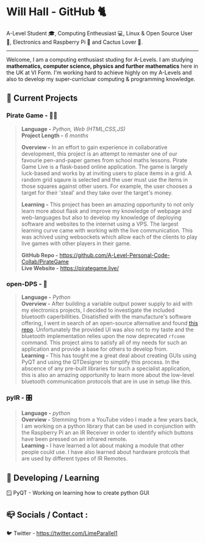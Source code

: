 # Will Hall - GitHub 🐈
A-Level Student 🎓, Computing Entheusiast 💻, Linux & Open Source User 🐧, Electronics and Raspberry Pi 🥧 and Cactus Lover 🌵.
***

Welcome, I am a computing enthusiast studing for A-Levels. I am studying **mathematics, computer science, physics and further mathematics** here in the UK at VI Form. I'm working hard to achieve highly on my A-Levels and also to develop my super-curricluar computing & programming knowledge.

## 🔭 Current Projects
### Pirate Game - 🏴‍☠️
> **Language -** _Python, Web (HTML,CSS,JS)_   
**Project Length -** _6 months_  
>
> **Overview -** In an effort to gain experience in collaborative development, this project is an attempt to remaster one of our favourie pen-and-paper games from school maths lessons. Pirate Game Live is a flask-based online application. The game is largely luck-based and works by at inviting users to place items in a grid. A random grid sqaure is selected and the user must use the items in those squares against other users. For example, the user chooses a target for their 'steal' and they take over the target's money.  
>
> **Learning -** This project has been an amazing opportunity to not only learn more about flask and improve my knowledge of webpage and web-languages but also to develop my knowledge of deploying software and websites to the internet using a VPS. The largest learning curve came with working with the live communication. This was achived using websockets which allow each of the clients to play live games with other players in their game.  
>
> **GitHub Repo -** https://github.com/A-Level-Personal-Code-Collab/PirateGame  
**Live Website -** https://pirategame.live/

### open-DPS - 🔌
> **Language -** _Python_   
> **Overview -** After building a variable output power supply to aid with my electronics projects, I decided to investigate the included bluetooth caperbillities. Disatisfied with the manufacture's software offering, I went in search of an open-source alternative and found [this repo](https://github.com/Haschtl/PyDPS). Unfortunately the provided UI was also not to my taste and the bluetooth implementation relies upon the now deprecated `rfcomm` command. This project aims to satisfy all of my needs for such an application and provide a base for others to develop from.  
> **Learning -** This has tought me a great deal about creating GUIs using PyQT and using the QTDesigner to simplify this process. In the abscence of any pre-built libraries for such a specialist application, this is also an amazing opportunity to learn more about the low-level bluetooth communication protocols that are in use in setup like this. 

### pyIR - 🎛️
> **Language -** _python_  
> **Overview -** Stemming from a YouTube video I made a few years back, I am working on a python library that can be used in conjunction with the Raspberry Pi an an IR Receiver in order to identify which buttons have been pressed on an infrared remote.  
> **Learning -** I have learned a lot about making a module that other people could use. I have also learned about hardware protcols that are used by different types of IR Remotes.

## 🌱 Developing / Learning
🪟 PyQT - Working on learning how to create python GUI

## 📪 Socials / Contact :
🐦 Twitter - https://twitter.com/LimeParallel1

<!--
**Lime-Parallelogram/Lime-Parallelogram** is a ✨ _special_ ✨ repository because its `README.md` (this file) appears on your GitHub profile.

Here are some ideas to get you started:

- 🔭 I’m currently working on ...
- 🌱 I’m currently learning ...
- 👯 I’m looking to collaborate on ...
- 🤔 I’m looking for help with ...
- 💬 Ask me about ...
- 📫 How to reach me: ...
- 😄 Pronouns: ...
- ⚡ Fun fact: ...
-->
